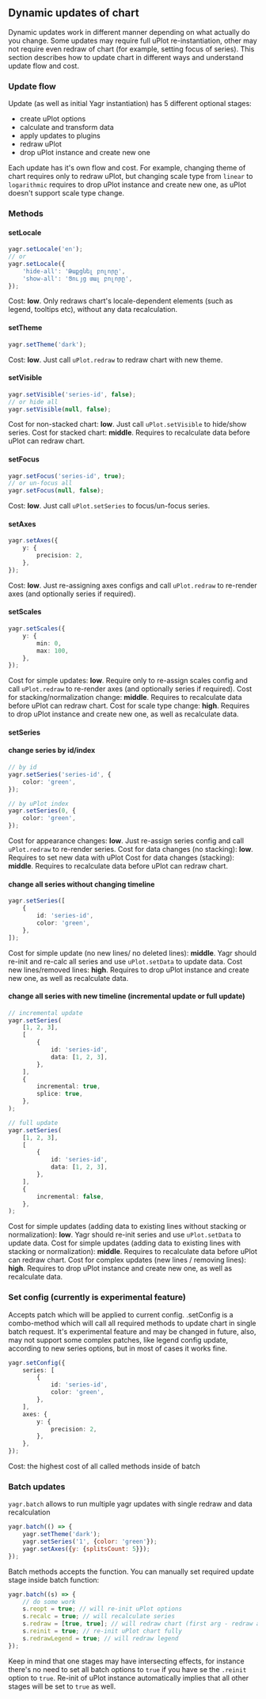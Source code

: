 ## Dynamic updates of chart

Dynamic updates work in different manner depending on what actually do you change. Some updates may require full uPlot re-instantiation, other may not require even redraw of chart (for example, setting focus of series). This section describes how to update chart in different ways and understand update flow and cost.

### Update flow

Update (as well as initial Yagr instantiation) has 5 different optional stages:

-   create uPlot options
-   calculate and transform data
-   apply updates to plugins
-   redraw uPlot
-   drop uPlot instance and create new one

Each update has it's own flow and cost. For example, changing theme of chart requires only to redraw uPlot, but changing scale type from `linear` to `logarithmic` requires to drop uPlot instance and create new one, as uPlot doesn't support scale type change.

### Methods

#### setLocale

```ts
yagr.setLocale('en');
// or
yagr.setLocale({
    'hide-all': 'Թաքցնել բոլորը',
    'show-all': 'Ցույց տալ բոլորը',
});
```

Cost: **low**. Only redraws chart's locale-dependent elements (such as legend, tooltips etc), without any data recalculation.

#### setTheme

```ts
yagr.setTheme('dark');
```

Cost: **low**. Just call `uPlot.redraw` to redraw chart with new theme.

#### setVisible

```ts
yagr.setVisible('series-id', false);
// or hide all
yagr.setVisible(null, false);
```

Cost for non-stacked chart: **low**. Just call `uPlot.setVisible` to hide/show series.
Cost for stacked chart: **middle**. Requires to recalculate data before uPlot can redraw chart.

#### setFocus

```ts
yagr.setFocus('series-id', true);
// or un-focus all
yagr.setFocus(null, false);
```

Cost: **low**. Just call `uPlot.setSeries` to focus/un-focus series.

#### setAxes

```ts
yagr.setAxes({
    y: {
        precision: 2,
    },
});
```

Cost: **low**. Just re-assigning axes configs and call `uPlot.redraw` to re-render axes (and optionally series if required).

#### setScales

```ts
yagr.setScales({
    y: {
        min: 0,
        max: 100,
    },
});
```

Cost for simple updates: **low**. Require only to re-assign scales config and call `uPlot.redraw` to re-render axes (and optionally series if required).
Cost for stacking/normalization change: **middle**. Requires to recalculate data before uPlot can redraw chart.
Cost for scale type change: **high**. Requires to drop uPlot instance and create new one, as well as recalculate data.

#### setSeries

#### change series by id/index

```ts
// by id
yagr.setSeries('series-id', {
    color: 'green',
});

// by uPlot index
yagr.setSeries(0, {
    color: 'green',
});
```

Cost for appearance changes: **low**. Just re-assign series config and call `uPlot.redraw` to re-render series.
Cost for data changes (no stacking): **low**. Requires to set new data with uPlot
Cost for data changes (stacking): **middle**. Requires to recalculate data before uPlot can redraw chart.

#### change all series without changing timeline

```ts
yagr.setSeries([
    {
        id: 'series-id',
        color: 'green',
    },
]);
```

Cost for simple update (no new lines/ no deleted lines): **middle**. Yagr should re-init and re-calc all series and use `uPlot.setData` to update data.
Cost new lines/removed lines: **high**. Requires to drop uPlot instance and create new one, as well as recalculate data.

#### change all series with new timeline (incremental update or full update)

```ts
// incremental update
yagr.setSeries(
    [1, 2, 3],
    [
        {
            id: 'series-id',
            data: [1, 2, 3],
        },
    ],
    {
        incremental: true,
        splice: true,
    },
);

// full update
yagr.setSeries(
    [1, 2, 3],
    [
        {
            id: 'series-id',
            data: [1, 2, 3],
        },
    ],
    {
        incremental: false,
    },
);
```

Cost for simple updates (adding data to existing lines without stacking or normalization): **low**. Yagr should re-init series and use `uPlot.setData` to update data.
Cost for simple updates (adding data to existing lines with stacking or normalization): **middle**. Requires to recalculate data before uPlot can redraw chart.
Cost for complex updates (new lines / removing lines): **high**. Requires to drop uPlot instance and create new one, as well as recalculate data.

### Set config (currently is experimental feature)

Accepts patch which will be applied to current config. .setConfig is a combo-method which will call all required methods to update chart in single batch request. It's experimental feature and may be changed in future, also, may not support some complex patches, like legend config update, according to new series options, but in most of cases it works fine.

```ts
yagr.setConfig({
    series: [
        {
            id: 'series-id',
            color: 'green',
        },
    ],
    axes: {
        y: {
            precision: 2,
        },
    },
});
```

Cost: the highest cost of all called methods inside of batch

### Batch updates

`yagr.batch` allows to run multiple yagr updates with single redraw and data recalculation

```js
yagr.batch(() => {
    yagr.setTheme('dark');
    yagr.setSeries('1', {color: 'green'});
    yagr.setAxes({y: {splitsCount: 5}});
});
```

Batch methods accepts the function. You can manually set required update stage inside batch function:

```js
yagr.batch((s) => {
    // do some work
    s.reopt = true; // will re-init uPlot options
    s.recalc = true; // will recalculate series
    s.redraw = [true, true]; // will redraw chart (first arg - redraw axes, second - redraw series)
    s.reinit = true; // re-init uPlot chart fully
    s.redrawLegend = true; // will redraw legend
});
```

Keep in mind that one stages may have intersecting effects, for instance there's no need to set all batch options to `true` if you have se the `.reinit` option to `true`. Re-init of uPlot instance automatically implies that all other stages will be set to `true` as well.

